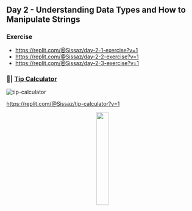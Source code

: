 ## Day 2 - Understanding Data Types and How to Manipulate Strings

### Exercise

- https://replit.com/@Sissaz/day-2-1-exercise?v=1
- https://replit.com/@Sissaz/day-2-2-exercise?v=1
- https://replit.com/@Sissaz/day-2-3-exercise?v=1

### 📝| [Tip Calculator](https://replit.com/@Sissaz/tip-calculator?v=1)
![tip-calculator](tip-calculator.gif)

https://replit.com/@Sissaz/tip-calculator?v=1

<div align="center">
<a href="https://github.com/Sissaz" > <img width="25%"  src="https://cdn.discordapp.com/attachments/589442956021465142/971192953840222258/Sissasz.png" /></a>
</div>

